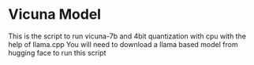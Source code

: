 # Vicuna Model
This is the script to run vicuna-7b and 4bit quantization with cpu with the help of llama.cpp 
You will need to download a llama based model from hugging face to run this script
